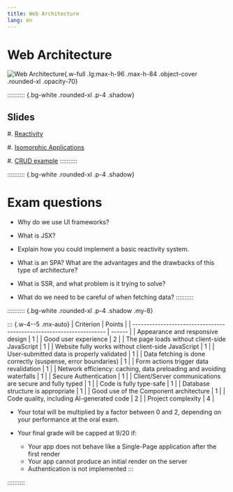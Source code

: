 ```yaml
---
title: Web Architecture
lang: en
---
```


# Web Architecture

![Web Architecture](/images/AW4L.webp){.w-full .lg:max-h-96 .max-h-84 .object-cover .rounded-xl .opacity-70}

:::::::::: {.bg-white .rounded-xl .p-4 .shadow}
## Slides

#. [Reactivity](/AW4L/slides/01-reactivity)

#. [Isomorphic Applications](/AW4L/slides/02-isomorphic-apps)

#. [CRUD example](/AW4L/slides/03-crud)
::::::::::

:::::::::: {.bg-white .rounded-xl .p-4 .shadow}
# Exam questions

- Why do we use UI frameworks?

- What is JSX?

- Explain how you could implement a basic reactivity system.

- What is an SPA? What are the advantages and the drawbacks of this type of architecture?

- What is SSR, and what problem is it trying to solve?

- What do we need to be careful of when fetching data?
::::::::::

:::::::::: {.bg-white .rounded-xl .p-4 .shadow .my-8}

::: {.w-4--5 .mx-auto}
| Criterion                                                            | Points |
| -------------------------------------------------------------------- | ------ |
| Appearance and responsive design                                     | 1      |
| Good user experience                                                 | 2      |
| The page loads without client-side JavaScript                        | 1      |
| Website fully works without client-side JavaScript                   | 1      |
| User-submitted data is properly validated                            | 1      |
| Data fetching is done correctly (suspense, error boundaries)         | 1      |
| Form actions trigger data revalidation                               | 1      |
| Network efficiency: caching, data preloading and avoiding waterfalls | 1      |
| Secure Authentication                                                | 1      |
| Client/Server communications are secure and fully typed              | 1      |
| Code is fully type-safe                                              | 1      |
| Database structure is appropriate                                    | 1      |
| Good use of the Component architecture                               | 1      |
| Code quality, including AI-generated code                            | 2      |
| Project complexity                                                   | 4      |

- Your total will be multiplied by a factor between $0$ and $2$,
  depending on your performance at the oral exam.

- Your final grade will be capped at 9/20 if:

  - Your app does not behave like a Single-Page application after the first render
  - Your app cannot produce an initial render on the server
  - Authentication is not implemented
:::

::::::::::